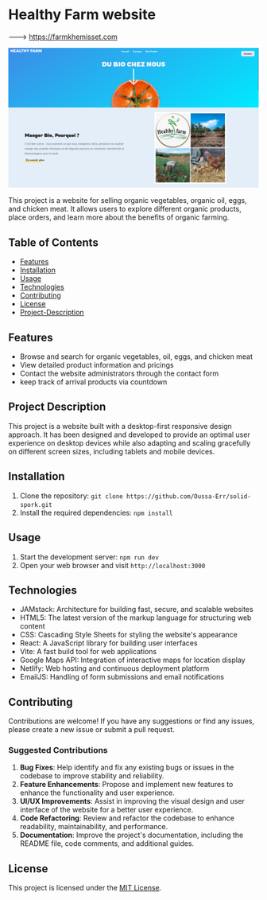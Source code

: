 # Healthy Farm website

---> https://farmkhemisset.com

![Home Screenshot](./src/assets/home-screenshot.png)

This project is a website for selling organic vegetables, organic oil, eggs, and chicken meat. It allows users to explore different organic products, place orders, and learn more about the benefits of organic farming.

## Table of Contents

- [Features](#features)
- [Installation](#installation)
- [Usage](#usage)
- [Technologies](#technologies)
- [Contributing](#contributing)
- [License](#license)
- [Project-Description](#project-description)

## Features

- Browse and search for organic vegetables, oil, eggs, and chicken meat
- View detailed product information and pricings
- Contact the website administrators through the contact form
- keep track of arrival products via countdown

## Project Description

This project is a website built with a desktop-first responsive design approach. It has been designed and developed to provide an optimal user experience on desktop devices while also adapting and scaling gracefully on different screen sizes, including tablets and mobile devices.


## Installation

1. Clone the repository: `git clone https://github.com/Oussa-Err/solid-spork.git`
2. Install the required dependencies: `npm install`

## Usage

1. Start the development server: `npm run dev`
2. Open your web browser and visit `http://localhost:3000`

## Technologies

- JAMstack: Architecture for building fast, secure, and scalable websites
- HTML5: The latest version of the markup language for structuring web content
- CSS: Cascading Style Sheets for styling the website's appearance
- React: A JavaScript library for building user interfaces
- Vite: A fast build tool for web applications
- Google Maps API: Integration of interactive maps for location display
- Netlify: Web hosting and continuous deployment platform
- EmailJS: Handling of form submissions and email notifications

## Contributing

Contributions are welcome! If you have any suggestions or find any issues, please create a new issue or submit a pull request.

### Suggested Contributions

1. **Bug Fixes**: Help identify and fix any existing bugs or issues in the codebase to improve stability and reliability.
2. **Feature Enhancements**: Propose and implement new features to enhance the functionality and user experience.
3. **UI/UX Improvements**: Assist in improving the visual design and user interface of the website for a better user experience.
4. **Code Refactoring**: Review and refactor the codebase to enhance readability, maintainability, and performance.
5. **Documentation**: Improve the project's documentation, including the README file, code comments, and additional guides.


## License

This project is licensed under the [MIT License](./LICENCE).
